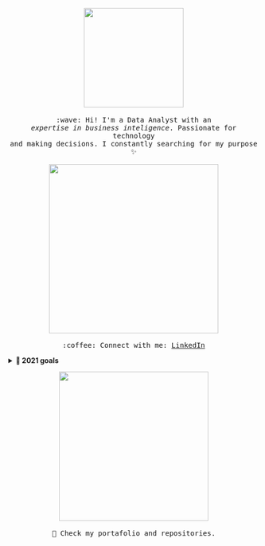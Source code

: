 <p align="center">
  <img src="https://media.giphy.com/media/10wfgzlX5CKzRe/giphy.gif" width="200px">
  <br><br>
  <samp>
    :wave: Hi! I'm a Data Analyst with an
    <br><em>expertise in business inteligence</em>. Passionate for technology
    <br>and making decisions. I constantly searching for my purpose ✨<br><br>
    <img src="https://media.giphy.com/media/2tSodgDfwCjIMCBY8h/giphy.gif" width="340px" align="center">
    <br><br>:coffee: Connect with me: <a 
href="https://www.linkedin.com/in/carolinameza2/">LinkedIn</a>
  </samp>
</p>

<details>
  <summary><b>🔭 2021 goals</b></summary>
  <samp>
    <br>- 🔭 I’m searching for work in Power BI, SQL & DA
    <br>- 🌱 I’m currently learning TensorFlow and QlikSense
    <br>- 👯 I’m looking to collaborate on AWS
    <br>- 💬 Ask me about Anything
    <br>- 📫 How to reach me: @CarolinaMezaDA on <a href="https://twitter.com/CarolinaMezaDA?s=08">Twitter</a>
    <br>- ⚡ Fun fact: I play ukulele and I love cats 💖
  </samp>
</details>

<p align="center">
  <img src="https://media.giphy.com/media/3oz8xzF04ey6yQT4d2/giphy.gif" width="300px">
  <br><br>
  <samp>
    🔭 Check my portafolio and repositories.
  </samp>
</p>
